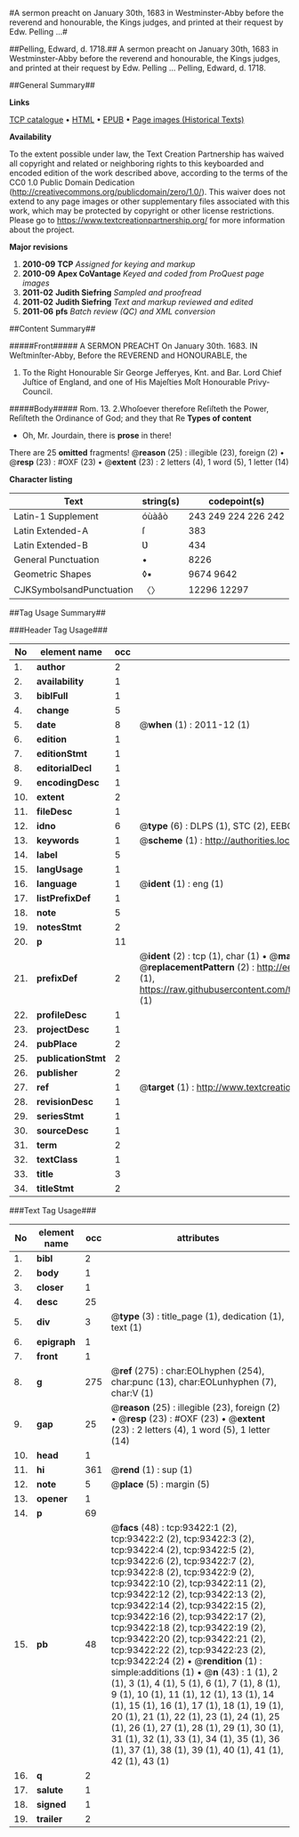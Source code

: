 #A sermon preacht on January 30th, 1683 in Westminster-Abby before the reverend and honourable, the Kings judges, and printed at their request by Edw. Pelling ...#

##Pelling, Edward, d. 1718.##
A sermon preacht on January 30th, 1683 in Westminster-Abby before the reverend and honourable, the Kings judges, and printed at their request by Edw. Pelling ...
Pelling, Edward, d. 1718.

##General Summary##

**Links**

[TCP catalogue](http://www.ota.ox.ac.uk/tcp/)  • 
[HTML](http://tei.it.ox.ac.uk/tcp/Texts-HTML/free/A53/A53971.html)  • 
[EPUB](http://tei.it.ox.ac.uk/tcp/Texts-EPUB/free/A53/A53971.epub) • 
[Page images (Historical Texts)](https://historicaltexts.jisc.ac.uk/eebo-12755773e)

**Availability**

To the extent possible under law, the Text Creation Partnership has waived all copyright and related or neighboring rights to this keyboarded and encoded edition of the work described above, according to the terms of the CC0 1.0 Public Domain Dedication (http://creativecommons.org/publicdomain/zero/1.0/). This waiver does not extend to any page images or other supplementary files associated with this work, which may be protected by copyright or other license restrictions. Please go to https://www.textcreationpartnership.org/ for more information about the project.

**Major revisions**

1. __2010-09__ __TCP__ *Assigned for keying and markup*
1. __2010-09__ __Apex CoVantage__ *Keyed and coded from ProQuest page images*
1. __2011-02__ __Judith Siefring__ *Sampled and proofread*
1. __2011-02__ __Judith Siefring__ *Text and markup reviewed and edited*
1. __2011-06__ __pfs__ *Batch review (QC) and XML conversion*

##Content Summary##

#####Front#####
A SERMON PREACHT On January 30th. 1683. IN Weſtminſter-Abby, Before the REVEREND and HONOURABLE, the
1. To the Right Honourable Sir George Jefferyes, Knt. and Bar. Lord Chief Juſtice of
England, and one of His Majeſties Moſt Honourable Privy-Council.

#####Body#####
Rom. 13. 2.Whoſoever therefore Reſiſteth the Power, Reſiſteth the Ordinance of God; and they that Re
**Types of content**

  * Oh, Mr. Jourdain, there is **prose** in there!

There are 25 **omitted** fragments! 
 @__reason__ (25) : illegible (23), foreign (2)  •  @__resp__ (23) : #OXF (23)  •  @__extent__ (23) : 2 letters (4), 1 word (5), 1 letter (14)

**Character listing**


|Text|string(s)|codepoint(s)|
|---|---|---|
|Latin-1 Supplement|óùàâò|243 249 224 226 242|
|Latin Extended-A|ſ|383|
|Latin Extended-B|Ʋ|434|
|General Punctuation|•|8226|
|Geometric Shapes|◊▪|9674 9642|
|CJKSymbolsandPunctuation|〈〉|12296 12297|

##Tag Usage Summary##

###Header Tag Usage###

|No|element name|occ|attributes|
|---|---|---|---|
|1.|__author__|2||
|2.|__availability__|1||
|3.|__biblFull__|1||
|4.|__change__|5||
|5.|__date__|8| @__when__ (1) : 2011-12 (1)|
|6.|__edition__|1||
|7.|__editionStmt__|1||
|8.|__editorialDecl__|1||
|9.|__encodingDesc__|1||
|10.|__extent__|2||
|11.|__fileDesc__|1||
|12.|__idno__|6| @__type__ (6) : DLPS (1), STC (2), EEBO-CITATION (1), OCLC (1), VID (1)|
|13.|__keywords__|1| @__scheme__ (1) : http://authorities.loc.gov/ (1)|
|14.|__label__|5||
|15.|__langUsage__|1||
|16.|__language__|1| @__ident__ (1) : eng (1)|
|17.|__listPrefixDef__|1||
|18.|__note__|5||
|19.|__notesStmt__|2||
|20.|__p__|11||
|21.|__prefixDef__|2| @__ident__ (2) : tcp (1), char (1)  •  @__matchPattern__ (2) : ([0-9\-]+):([0-9IVX]+) (1), (.+) (1)  •  @__replacementPattern__ (2) : http://eebo.chadwyck.com/downloadtiff?vid=$1&page=$2 (1), https://raw.githubusercontent.com/textcreationpartnership/Texts/master/tcpchars.xml#$1 (1)|
|22.|__profileDesc__|1||
|23.|__projectDesc__|1||
|24.|__pubPlace__|2||
|25.|__publicationStmt__|2||
|26.|__publisher__|2||
|27.|__ref__|1| @__target__ (1) : http://www.textcreationpartnership.org/docs/. (1)|
|28.|__revisionDesc__|1||
|29.|__seriesStmt__|1||
|30.|__sourceDesc__|1||
|31.|__term__|2||
|32.|__textClass__|1||
|33.|__title__|3||
|34.|__titleStmt__|2||


###Text Tag Usage###

|No|element name|occ|attributes|
|---|---|---|---|
|1.|__bibl__|2||
|2.|__body__|1||
|3.|__closer__|1||
|4.|__desc__|25||
|5.|__div__|3| @__type__ (3) : title_page (1), dedication (1), text (1)|
|6.|__epigraph__|1||
|7.|__front__|1||
|8.|__g__|275| @__ref__ (275) : char:EOLhyphen (254), char:punc (13), char:EOLunhyphen (7), char:V (1)|
|9.|__gap__|25| @__reason__ (25) : illegible (23), foreign (2)  •  @__resp__ (23) : #OXF (23)  •  @__extent__ (23) : 2 letters (4), 1 word (5), 1 letter (14)|
|10.|__head__|1||
|11.|__hi__|361| @__rend__ (1) : sup (1)|
|12.|__note__|5| @__place__ (5) : margin (5)|
|13.|__opener__|1||
|14.|__p__|69||
|15.|__pb__|48| @__facs__ (48) : tcp:93422:1 (2), tcp:93422:2 (2), tcp:93422:3 (2), tcp:93422:4 (2), tcp:93422:5 (2), tcp:93422:6 (2), tcp:93422:7 (2), tcp:93422:8 (2), tcp:93422:9 (2), tcp:93422:10 (2), tcp:93422:11 (2), tcp:93422:12 (2), tcp:93422:13 (2), tcp:93422:14 (2), tcp:93422:15 (2), tcp:93422:16 (2), tcp:93422:17 (2), tcp:93422:18 (2), tcp:93422:19 (2), tcp:93422:20 (2), tcp:93422:21 (2), tcp:93422:22 (2), tcp:93422:23 (2), tcp:93422:24 (2)  •  @__rendition__ (1) : simple:additions (1)  •  @__n__ (43) : 1 (1), 2 (1), 3 (1), 4 (1), 5 (1), 6 (1), 7 (1), 8 (1), 9 (1), 10 (1), 11 (1), 12 (1), 13 (1), 14 (1), 15 (1), 16 (1), 17 (1), 18 (1), 19 (1), 20 (1), 21 (1), 22 (1), 23 (1), 24 (1), 25 (1), 26 (1), 27 (1), 28 (1), 29 (1), 30 (1), 31 (1), 32 (1), 33 (1), 34 (1), 35 (1), 36 (1), 37 (1), 38 (1), 39 (1), 40 (1), 41 (1), 42 (1), 43 (1)|
|16.|__q__|2||
|17.|__salute__|1||
|18.|__signed__|1||
|19.|__trailer__|2||
